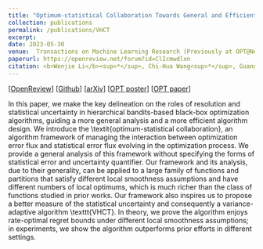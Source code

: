 ```yaml
---
title: "Optimum-statistical Collaboration Towards General and Efficient Black-box Optimization"
collection: publications
permalink: /publications/VHCT
excerpt: 
date: 2023-05-30
venue:  Transactions on Machine Learning Research (Previously at OPT@NeurIPS'21)
paperurl: https://openreview.net/forum?id=ClIcmwdlxn
citation: <b>Wenjie Li</b><sup>*</sup>, Chi-Hua Wang<sup>*</sup>, Guang Cheng, Qifan Song. Optimum-statistical Collaboration Towards General and Efficient Black-box Optimization.  Transactions on Machine Learning Research. 2023
---
```


[[OpenReview](https://openreview.net/forum?id=ClIcmwdlxn)] [[Github](https://github.com/WilliamLwj/PyXAB)] [[arXiv](https://arxiv.org/abs/2106.09215)]  [[OPT poster](https://williamlwj.github.io/About/files/posters/VHCT_poster.pdf)]
[[OPT paper](https://opt-ml.org/papers/2021/paper8.pdf)]

 In this paper, we make the key delineation on the roles of resolution and statistical uncertainty in hierarchical bandits-based black-box optimization algorithms, guiding a more general analysis and a more efficient algorithm design. We introduce the \textit{optimum-statistical collaboration}, an algorithm framework of managing the interaction between optimization error flux and statistical error flux evolving in the optimization process. We provide a general analysis of this framework without specifying the forms of statistical error and uncertainty quantifier. Our framework and its analysis, due to their generality, can be applied to a large family of functions and partitions that satisfy different local smoothness assumptions and have different numbers of local optimums, which is much richer than the class of functions studied in prior works. Our framework also inspires us to propose a better measure of the statistical uncertainty and consequently a variance-adaptive algorithm \texttt{VHCT}. In theory, we prove the algorithm enjoys rate-optimal regret bounds under different local smoothness assumptions; in experiments, we show the algorithm outperforms prior efforts in different settings.
